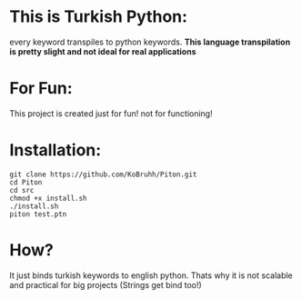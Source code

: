 # This is Turkish Python:
  every keyword transpiles to python keywords.
  **This language transpilation is pretty slight and not ideal for real applications**
# For Fun:
  This project is created just for fun! not for functioning!
# Installation:
  ```shell
  git clone https://github.com/KoBruhh/Piton.git
  cd Piton
  cd src
  chmod +x install.sh
  ./install.sh
  piton test.ptn
  ```
# How?
  It just binds turkish keywords to english python. Thats why it is not scalable and practical for big projects (Strings get bind too!)
